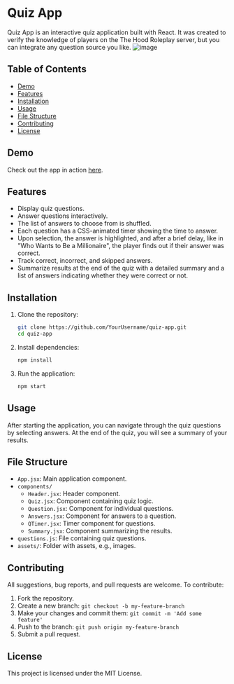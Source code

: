 # Quiz App

Quiz App is an interactive quiz application built with React. It was created to verify the knowledge of players on the The Hood Roleplay server, but you can integrate any question source you like.
![image](https://github.com/user-attachments/assets/ef79747d-9e39-439f-bf9e-c7b75fd28876)


## Table of Contents

- [Demo](#demo)
- [Features](#features)
- [Installation](#installation)
- [Usage](#usage)
- [File Structure](#file-structure)
- [Contributing](#contributing)
- [License](#license)

## Demo

Check out the app in action [here]([link_to_demo](https://hood-quiz.vercel.app/)).

## Features

- Display quiz questions.
- Answer questions interactively.
- The list of answers to choose from is shuffled.
- Each question has a CSS-animated timer showing the time to answer.
- Upon selection, the answer is highlighted, and after a brief delay, like in "Who Wants to Be a Millionaire", the player finds out if their answer was correct.
- Track correct, incorrect, and skipped answers.
- Summarize results at the end of the quiz with a detailed summary and a list of answers indicating whether they were correct or not.

## Installation

1. Clone the repository:

    ```bash
    git clone https://github.com/YourUsername/quiz-app.git
    cd quiz-app
    ```

2. Install dependencies:

    ```bash
    npm install
    ```

3. Run the application:

    ```bash
    npm start
    ```

## Usage

After starting the application, you can navigate through the quiz questions by selecting answers. At the end of the quiz, you will see a summary of your results.

## File Structure

- `App.jsx`: Main application component.
- `components/`
  - `Header.jsx`: Header component.
  - `Quiz.jsx`: Component containing quiz logic.
  - `Question.jsx`: Component for individual questions.
  - `Answers.jsx`: Component for answers to a question.
  - `QTimer.jsx`: Timer component for questions.
  - `Summary.jsx`: Component summarizing the results.
- `questions.js`: File containing quiz questions.
- `assets/`: Folder with assets, e.g., images.

## Contributing

All suggestions, bug reports, and pull requests are welcome. To contribute:

1. Fork the repository.
2. Create a new branch: `git checkout -b my-feature-branch`
3. Make your changes and commit them: `git commit -m 'Add some feature'`
4. Push to the branch: `git push origin my-feature-branch`
5. Submit a pull request.

## License

This project is licensed under the MIT License.
